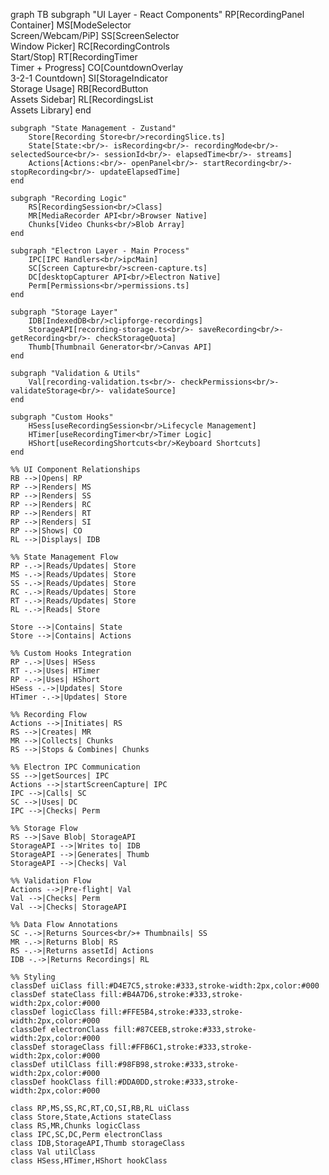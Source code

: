 graph TB
subgraph "UI Layer - React Components"
RP[RecordingPanel<br/>Container]
MS[ModeSelector<br/>Screen/Webcam/PiP]
SS[ScreenSelector<br/>Window Picker]
RC[RecordingControls<br/>Start/Stop]
RT[RecordingTimer<br/>Timer + Progress]
CO[CountdownOverlay<br/>3-2-1 Countdown]
SI[StorageIndicator<br/>Storage Usage]
RB[RecordButton<br/>Assets Sidebar]
RL[RecordingsList<br/>Assets Library]
end

    subgraph "State Management - Zustand"
        Store[Recording Store<br/>recordingSlice.ts]
        State[State:<br/>- isRecording<br/>- recordingMode<br/>- selectedSource<br/>- sessionId<br/>- elapsedTime<br/>- streams]
        Actions[Actions:<br/>- openPanel<br/>- startRecording<br/>- stopRecording<br/>- updateElapsedTime]
    end

    subgraph "Recording Logic"
        RS[RecordingSession<br/>Class]
        MR[MediaRecorder API<br/>Browser Native]
        Chunks[Video Chunks<br/>Blob Array]
    end

    subgraph "Electron Layer - Main Process"
        IPC[IPC Handlers<br/>ipcMain]
        SC[Screen Capture<br/>screen-capture.ts]
        DC[desktopCapturer API<br/>Electron Native]
        Perm[Permissions<br/>permissions.ts]
    end

    subgraph "Storage Layer"
        IDB[IndexedDB<br/>clipforge-recordings]
        StorageAPI[recording-storage.ts<br/>- saveRecording<br/>- getRecording<br/>- checkStorageQuota]
        Thumb[Thumbnail Generator<br/>Canvas API]
    end

    subgraph "Validation & Utils"
        Val[recording-validation.ts<br/>- checkPermissions<br/>- validateStorage<br/>- validateSource]
    end

    subgraph "Custom Hooks"
        HSess[useRecordingSession<br/>Lifecycle Management]
        HTimer[useRecordingTimer<br/>Timer Logic]
        HShort[useRecordingShortcuts<br/>Keyboard Shortcuts]
    end

    %% UI Component Relationships
    RB -->|Opens| RP
    RP -->|Renders| MS
    RP -->|Renders| SS
    RP -->|Renders| RC
    RP -->|Renders| RT
    RP -->|Renders| SI
    RP -->|Shows| CO
    RL -->|Displays| IDB

    %% State Management Flow
    RP -.->|Reads/Updates| Store
    MS -.->|Reads/Updates| Store
    SS -.->|Reads/Updates| Store
    RC -.->|Reads/Updates| Store
    RT -.->|Reads/Updates| Store
    RL -.->|Reads| Store

    Store -->|Contains| State
    Store -->|Contains| Actions

    %% Custom Hooks Integration
    RP -.->|Uses| HSess
    RT -.->|Uses| HTimer
    RP -.->|Uses| HShort
    HSess -.->|Updates| Store
    HTimer -.->|Updates| Store

    %% Recording Flow
    Actions -->|Initiates| RS
    RS -->|Creates| MR
    MR -->|Collects| Chunks
    RS -->|Stops & Combines| Chunks

    %% Electron IPC Communication
    SS -->|getSources| IPC
    Actions -->|startScreenCapture| IPC
    IPC -->|Calls| SC
    SC -->|Uses| DC
    IPC -->|Checks| Perm

    %% Storage Flow
    RS -->|Save Blob| StorageAPI
    StorageAPI -->|Writes to| IDB
    StorageAPI -->|Generates| Thumb
    StorageAPI -->|Checks| Val

    %% Validation Flow
    Actions -->|Pre-flight| Val
    Val -->|Checks| Perm
    Val -->|Checks| StorageAPI

    %% Data Flow Annotations
    SC -.->|Returns Sources<br/>+ Thumbnails| SS
    MR -.->|Returns Blob| RS
    RS -.->|Returns assetId| Actions
    IDB -.->|Returns Recordings| RL

    %% Styling
    classDef uiClass fill:#D4E7C5,stroke:#333,stroke-width:2px,color:#000
    classDef stateClass fill:#B4A7D6,stroke:#333,stroke-width:2px,color:#000
    classDef logicClass fill:#FFE5B4,stroke:#333,stroke-width:2px,color:#000
    classDef electronClass fill:#87CEEB,stroke:#333,stroke-width:2px,color:#000
    classDef storageClass fill:#FFB6C1,stroke:#333,stroke-width:2px,color:#000
    classDef utilClass fill:#98FB98,stroke:#333,stroke-width:2px,color:#000
    classDef hookClass fill:#DDA0DD,stroke:#333,stroke-width:2px,color:#000

    class RP,MS,SS,RC,RT,CO,SI,RB,RL uiClass
    class Store,State,Actions stateClass
    class RS,MR,Chunks logicClass
    class IPC,SC,DC,Perm electronClass
    class IDB,StorageAPI,Thumb storageClass
    class Val utilClass
    class HSess,HTimer,HShort hookClass
